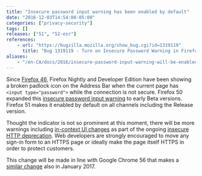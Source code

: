 ```yaml
---
title: "Insecure password input warning has been enabled by default"
date: "2016-12-03T14:54:00-05:00"
categories: ["privacy-security"]
tags: []
releases: ["51", "52-esr"]
references:
    - url: "https://bugzilla.mozilla.org/show_bug.cgi?id=1319119"
      title: "Bug 1319119 - Turn on Insecure Password Warning in Firefox Release"
aliases:
    - "/en-CA/docs/2016/insecure-password-input-warning-will-be-enabled-by-default/"
---
```

Since [Firefox 46](https://www.fxsitecompat.dev/en-CA/docs/2015/non-https-sites-containing-login-form-will-be-marked-insecure/), Firefox Nightly and Developer Edition have been showing a broken padlock icon on the Address Bar when the current page has `<input type="password">` while the connection is not secure. Firefox 50 expanded this [insecure password input warning](https://twitter.com/FxSiteCompat/status/779224374742249472) to early Beta versions. Firefox 51 makes it enabled by default on all channels including the Release version.

Thought the indicator is not so prominent at this moment, there will be more warnings including [in-context UI changes](https://www.fxsitecompat.dev/en-CA/docs/2017/insecure-login-forms-now-disable-autofill-show-warning-beneath-input-control/) as part of the ongoing [insecure HTTP deprecation](https://www.fxsitecompat.dev/en-CA/docs/2015/insecure-http-will-be-deprecated/). Web developers are strongly encouraged to move any sign-in form to an HTTPS page or ideally make the page itself HTTPS in order to protect customers.

This change will be made in line with Google Chrome 56 that makes a [similar change](https://blog.chromium.org/2016/09/moving-towards-more-secure-web.html) also in January 2017.
